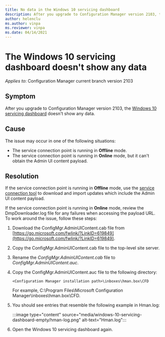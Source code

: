 ```yaml
---
title: No data in the Windows 10 servicing dashboard
description: After you upgrade to Configuration Manager version 2103, there's no data in the Windows 10 servicing dashboard.
author: helenclu
ms.author: vinpa
ms.reviewer: vinpa
ms.date: 04/14/2021
---
```

# The Windows 10 servicing dashboard doesn't show any data

*Applies to*: Configuration Manager current branch version 2103

## Symptom

After you upgrade to Configuration Manager version 2103, the [Windows 10 servicing dashboard](/mem/configmgr/osd/deploy-use/manage-windows-as-a-service#bkmk_2103-dashboard) doesn't show any data.

## Cause

The issue may occur in one of the following situations:

- The service connection point is running in **Offline** mode.
- The service connection point is running in **Online** mode, but it can't obtain the Admin UI content payload.

## Resolution

If the service connection point is running in **Offline** mode, use the [service connection tool](/mem/configmgr/core/servers/manage/use-the-service-connection-tool) to download and import updates which include the Admin UI content payload.

If the service connection point is running in **Online** mode, review the DmpDownloader.log file for any failures when accessing the payload URL. To work around the issue, follow these steps:

1. Download the ConfigMgr.AdminUIContent.cab file from [https://go.microsoft.com/fwlink/?LinkID=619849](https://go.microsoft.com/fwlink/?LinkID=619849).
2. Copy the ConfigMgr.AdminUIContent.cab file to the top-level site server.
3. Rename the *ConfigMgr.AdminUIContent.cab* file to *ConfigMgr.AdminUIContent.auc*.
4. Copy the ConfigMgr.AdminUIContent.auc file to the following directory:

     `<Configuration Manager installation path>\inboxes\hman.box\CFD`

    For example, C:\Program Files\Microsoft Configuration Manager\inboxes\hman.box\CFD.
5. You should see entries that resemble the following example in Hman.log:

    :::image type="content" source="media/windows-10-servicing-dashboard-empty/hman-log.png" alt-text="Hman.log":::
6. Open the Windows 10 servicing dashboard again.
